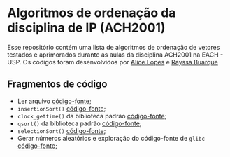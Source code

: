 # Algoritmos de ordenação da disciplina de IP (ACH2001)

Esse repositório contém uma lista de algoritmos de ordenação de vetores testados e aprimorados durante as aulas da disciplina ACH2001 na EACH - USP.
Os códigos foram desenvolvidos por [Alice Lopes](https://github.com/llicels) e [Rayssa Buarque](https://github.com/rayssabuarque)

## Fragmentos de código

- Ler arquivo [código-fonte](./arquivos);
- `insertionSort()` [código-fonte](./insertionSort);
- `clock_gettime()` da biblioteca padrão [código-fonte](./time);
- `qsort()` da biblioteca padrão [código-fonte](./qsort);
- `selectionSort()` [código-fonte](./selectionSort);
- Gerar números aleatórios e exploração do código-fonte de `glibc` [código-fonte](./rand);
